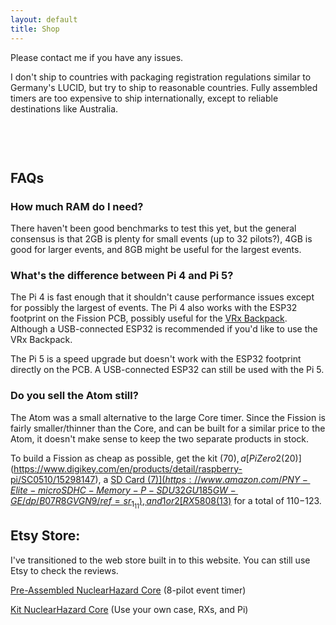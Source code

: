 ```yaml
---
layout: default
title: Shop
---
```


Please contact me if you have any issues. 

<script>document.write('n'+'u'+'c'+'l'+'e'+'a'+'r'+'q'+'u'+'a'+'d'+'s'+'@'+'g'+'m'+'a'+'i'+'l'+'.'+'c'+'o'+'m');</script>

I don't ship to countries with packaging registration regulations similar to Germany's LUCID, but try to ship to reasonable countries. Fully assembled timers are too expensive to ship internationally, except to reliable destinations like Australia.

<html>
<head>
  <style>
    .products-container {
      display: flex;
      flex-wrap: wrap;
      justify-content: center;
      gap: 10px; /* Reduced gap to help fit all items */
      max-width: 900px; /* Reduced max-width to match typical GitHub Pages content width */
      margin: 0 auto;
      padding: 10px;
    }
    
    .product-wrapper {
      /* Mobile first - one item per row */
      flex: 0 1 100%;
      min-width: 280px;
      max-width: 100%;
    }

    /* Tablet - two items per row */
    @media (min-width: 768px) {
      .product-wrapper {
        flex: 0 1 calc(50% - 5px);
        max-width: calc(50% - 5px);
      }
    }

    /* Desktop - all four items in one row */
    @media (min-width: 1024px) {
      .product-wrapper {
        flex: 0 1 calc(20% - 8px); /* Slightly smaller width per item */
        max-width: calc(20% - 8px);
      }
      
      /* Override any max-width settings from Shopify's default styles */
      .product-wrapper > div {
        max-width: 100% !important;
      }
    }
  </style>
</head>
<body>
  <div class="products-container">
    <div class="product-wrapper">
      <div id='product-component-1736559407030'></div>
    </div>
    <div class="product-wrapper">
      <div id='product-component-1736515178933'></div>
    </div>
    <div class="product-wrapper">
      <div id='product-component-1748610122415'></div>
    </div>
  </div>

<div id='product-component-1736559407030'></div>
<script type="text/javascript">
/*<![CDATA[*/
(function () {
  var scriptURL = 'https://sdks.shopifycdn.com/buy-button/latest/buy-button-storefront.min.js';
  if (window.ShopifyBuy) {
    if (window.ShopifyBuy.UI) {
      ShopifyBuyInit();
    } else {
      loadScript();
    }
  } else {
    loadScript();
  }
  function loadScript() {
    var script = document.createElement('script');
    script.async = true;
    script.src = scriptURL;
    (document.getElementsByTagName('head')[0] || document.getElementsByTagName('body')[0]).appendChild(script);
    script.onload = ShopifyBuyInit;
  }
  function ShopifyBuyInit() {
    var client = ShopifyBuy.buildClient({
      domain: 'cbf9af-34.myshopify.com',
      storefrontAccessToken: 'c916ed512e9766f7185e7c78b7ea8b83',
    });
    ShopifyBuy.UI.onReady(client).then(function (ui) {
      ui.createComponent('product', {
        id: '9701659345181',
        node: document.getElementById('product-component-1736559407030'),
        moneyFormat: '%24%7B%7Bamount%7D%7D',
        options: {
  "product": {
    "styles": {
      "product": {
        "@media (min-width: 601px)": {
          "max-width": "calc(25% - 20px)",
          "margin-left": "20px",
          "margin-bottom": "50px"
        }
      },
      "title": {
        "font-family": "Montserrat, sans-serif",
        "color": "#78b657"
      },
      "button": {
        "font-family": "Montserrat, sans-serif",
        "font-size": "16px",
        "padding-top": "16px",
        "padding-bottom": "16px",
        "border-radius": "40px",
        "padding-left": "36px",
        "padding-right": "36px"
      },
      "quantityInput": {
        "font-size": "16px",
        "padding-top": "16px",
        "padding-bottom": "16px"
      },
      "price": {
        "font-size": "22px",
        "color": "#78b657"
      },
      "compareAt": {
        "font-size": "18.7px",
        "color": "#78b657"
      },
      "unitPrice": {
        "font-size": "18.7px",
        "color": "#78b657"
      }
    },
    "buttonDestination": "modal",
    "contents": {
      "options": false
    },
    "width": "580px",
    "text": {
      "button": "View"
    },
    "googleFonts": [
      "Montserrat",
      "Quantico"
    ]
  },
  "productSet": {
    "styles": {
      "products": {
        "@media (min-width: 601px)": {
          "margin-left": "-20px"
        }
      }
    }
  },
  "modalProduct": {
    "contents": {
      "img": false,
      "imgWithCarousel": true
    },
    "styles": {
      "product": {
        "@media (min-width: 601px)": {
          "max-width": "100%",
          "margin-left": "0px",
          "margin-bottom": "0px"
        }
      },
      "button": {
        "font-family": "Montserrat, sans-serif",
        "font-size": "16px",
        "padding-top": "16px",
        "padding-bottom": "16px",
        "border-radius": "40px",
        "padding-left": "36px",
        "padding-right": "36px"
      },
      "quantityInput": {
        "font-size": "16px",
        "padding-top": "16px",
        "padding-bottom": "16px"
      },
      "title": {
        "font-family": "Montserrat, sans-serif",
        "font-weight": "bold",
        "font-size": "26px",
        "color": "#b5e85d"
      },
      "price": {
        "font-family": "Montserrat, sans-serif",
        "font-weight": "bold",
        "font-size": "22px",
        "color": "#b5e85d"
      },
      "compareAt": {
        "font-family": "Montserrat, sans-serif",
        "font-weight": "bold",
        "font-size": "18.7px",
        "color": "#b5e85d"
      },
      "unitPrice": {
        "font-family": "Montserrat, sans-serif",
        "font-weight": "bold",
        "font-size": "18.7px",
        "color": "#b5e85d"
      },
      "description": {
        "font-family": "Montserrat, sans-serif",
        "color": "#ffffff"
      }
    },
    "googleFonts": [
      "Montserrat",
      "Quantico"
    ],
    "text": {
      "button": "Add to cart"
    }
  },
  "modal": {
    "styles": {
      "modal": {
        "background-color": "#3e3e3e"
      }
    }
  },
  "option": {
    "styles": {
      "label": {
        "font-family": "Montserrat, sans-serif",
        "color": "#ffffff"
      },
      "select": {
        "font-family": "Montserrat, sans-serif"
      }
    },
    "googleFonts": [
      "Montserrat"
    ]
  },
  "cart": {
    "styles": {
      "button": {
        "font-family": "Montserrat, sans-serif",
        "font-size": "16px",
        "padding-top": "16px",
        "padding-bottom": "16px",
        "border-radius": "40px"
      },
      "title": {
        "color": "#ffffff"
      },
      "header": {
        "color": "#ffffff"
      },
      "lineItems": {
        "color": "#ffffff"
      },
      "subtotalText": {
        "color": "#ffffff"
      },
      "subtotal": {
        "color": "#ffffff"
      },
      "notice": {
        "color": "#ffffff"
      },
      "currency": {
        "color": "#ffffff"
      },
      "close": {
        "color": "#ffffff",
        ":hover": {
          "color": "#ffffff"
        }
      },
      "empty": {
        "color": "#ffffff"
      },
      "noteDescription": {
        "color": "#ffffff"
      },
      "discountText": {
        "color": "#ffffff"
      },
      "discountIcon": {
        "fill": "#ffffff"
      },
      "discountAmount": {
        "color": "#ffffff"
      },
      "cart": {
        "background-color": "#3e3e3e"
      },
      "footer": {
        "background-color": "#3e3e3e"
      }
    },
    "text": {
      "total": "Subtotal",
      "notice": "",
      "button": "Checkout"
    },
    "googleFonts": [
      "Montserrat"
    ]
  },
  "toggle": {
    "styles": {
      "toggle": {
        "font-family": "Montserrat, sans-serif"
      },
      "count": {
        "font-size": "16px"
      }
    },
    "googleFonts": [
      "Montserrat"
    ]
  },
  "lineItem": {
    "styles": {
      "variantTitle": {
        "color": "#ffffff"
      },
      "title": {
        "color": "#ffffff"
      },
      "price": {
        "color": "#ffffff"
      },
      "fullPrice": {
        "color": "#ffffff"
      },
      "discount": {
        "color": "#ffffff"
      },
      "discountIcon": {
        "fill": "#ffffff"
      },
      "quantity": {
        "color": "#ffffff"
      },
      "quantityIncrement": {
        "color": "#ffffff",
        "border-color": "#ffffff"
      },
      "quantityDecrement": {
        "color": "#ffffff",
        "border-color": "#ffffff"
      },
      "quantityInput": {
        "color": "#ffffff",
        "border-color": "#ffffff"
      }
    }
  }
},
      });
    });
  }
})();
/*]]>*/
</script>

  <div id='product-component-1736515178933'></div>
<script type="text/javascript">
/*<![CDATA[*/
(function () {
  var scriptURL = 'https://sdks.shopifycdn.com/buy-button/latest/buy-button-storefront.min.js';
  if (window.ShopifyBuy) {
    if (window.ShopifyBuy.UI) {
      ShopifyBuyInit();
    } else {
      loadScript();
    }
  } else {
    loadScript();
  }
  function loadScript() {
    var script = document.createElement('script');
    script.async = true;
    script.src = scriptURL;
    (document.getElementsByTagName('head')[0] || document.getElementsByTagName('body')[0]).appendChild(script);
    script.onload = ShopifyBuyInit;
  }
  function ShopifyBuyInit() {
    var client = ShopifyBuy.buildClient({
      domain: 'cbf9af-34.myshopify.com',
      storefrontAccessToken: 'c916ed512e9766f7185e7c78b7ea8b83',
    });
    ShopifyBuy.UI.onReady(client).then(function (ui) {
      ui.createComponent('product', {
        id: '9699725115677',
        node: document.getElementById('product-component-1736515178933'),
        moneyFormat: '%24%7B%7Bamount%7D%7D',
        options: {
  "product": {
    "styles": {
      "product": {
        "@media (min-width: 601px)": {
          "max-width": "calc(25% - 20px)",
          "margin-left": "20px",
          "margin-bottom": "50px"
        }
      },
      "title": {
        "font-family": "Montserrat, sans-serif",
        "color": "#78b657"
      },
      "button": {
        "font-family": "Montserrat, sans-serif",
        "font-size": "16px",
        "padding-top": "16px",
        "padding-bottom": "16px",
        "border-radius": "40px",
        "padding-left": "36px",
        "padding-right": "36px"
      },
      "quantityInput": {
        "font-size": "16px",
        "padding-top": "16px",
        "padding-bottom": "16px"
      },
      "price": {
        "font-size": "22px",
        "color": "#78b657"
      },
      "compareAt": {
        "font-size": "18.7px",
        "color": "#78b657"
      },
      "unitPrice": {
        "font-size": "18.7px",
        "color": "#78b657"
      }
    },
    "buttonDestination": "modal",
    "contents": {
      "options": false
    },
    "width": "580px",
    "text": {
      "button": "View"
    },
    "googleFonts": [
      "Montserrat",
      "Quantico"
    ]
  },
  "productSet": {
    "styles": {
      "products": {
        "@media (min-width: 601px)": {
          "margin-left": "-20px"
        }
      }
    }
  },
  "modalProduct": {
    "contents": {
      "img": false,
      "imgWithCarousel": true
    },
    "styles": {
      "product": {
        "@media (min-width: 601px)": {
          "max-width": "100%",
          "margin-left": "0px",
          "margin-bottom": "0px"
        }
      },
      "button": {
        "font-family": "Montserrat, sans-serif",
        "font-size": "16px",
        "padding-top": "16px",
        "padding-bottom": "16px",
        "border-radius": "40px",
        "padding-left": "36px",
        "padding-right": "36px"
      },
      "quantityInput": {
        "font-size": "16px",
        "padding-top": "16px",
        "padding-bottom": "16px"
      },
      "title": {
        "font-family": "Montserrat, sans-serif",
        "font-weight": "bold",
        "font-size": "26px",
        "color": "#b5e85d"
      },
      "price": {
        "font-family": "Montserrat, sans-serif",
        "font-weight": "bold",
        "font-size": "22px",
        "color": "#b5e85d"
      },
      "compareAt": {
        "font-family": "Montserrat, sans-serif",
        "font-weight": "bold",
        "font-size": "18.7px",
        "color": "#b5e85d"
      },
      "unitPrice": {
        "font-family": "Montserrat, sans-serif",
        "font-weight": "bold",
        "font-size": "18.7px",
        "color": "#b5e85d"
      },
      "description": {
        "font-family": "Montserrat, sans-serif",
        "color": "#ffffff"
      }
    },
    "googleFonts": [
      "Montserrat",
      "Quantico"
    ],
    "text": {
      "button": "Add to cart"
    }
  },
  "modal": {
    "styles": {
      "modal": {
        "background-color": "#3e3e3e"
      }
    }
  },
  "option": {
    "styles": {
      "label": {
        "font-family": "Montserrat, sans-serif",
        "color": "#ffffff"
      },
      "select": {
        "font-family": "Montserrat, sans-serif"
      }
    },
    "googleFonts": [
      "Montserrat"
    ]
  },
  "cart": {
    "styles": {
      "button": {
        "font-family": "Montserrat, sans-serif",
        "font-size": "16px",
        "padding-top": "16px",
        "padding-bottom": "16px",
        "border-radius": "40px"
      },
      "title": {
        "color": "#ffffff"
      },
      "header": {
        "color": "#ffffff"
      },
      "lineItems": {
        "color": "#ffffff"
      },
      "subtotalText": {
        "color": "#ffffff"
      },
      "subtotal": {
        "color": "#ffffff"
      },
      "notice": {
        "color": "#ffffff"
      },
      "currency": {
        "color": "#ffffff"
      },
      "close": {
        "color": "#ffffff",
        ":hover": {
          "color": "#ffffff"
        }
      },
      "empty": {
        "color": "#ffffff"
      },
      "noteDescription": {
        "color": "#ffffff"
      },
      "discountText": {
        "color": "#ffffff"
      },
      "discountIcon": {
        "fill": "#ffffff"
      },
      "discountAmount": {
        "color": "#ffffff"
      },
      "cart": {
        "background-color": "#3e3e3e"
      },
      "footer": {
        "background-color": "#3e3e3e"
      }
    },
    "text": {
      "total": "Subtotal",
      "notice": "",
      "button": "Checkout"
    },
    "googleFonts": [
      "Montserrat"
    ]
  },
  "toggle": {
    "styles": {
      "toggle": {
        "font-family": "Montserrat, sans-serif"
      },
      "count": {
        "font-size": "16px"
      }
    },
    "googleFonts": [
      "Montserrat"
    ]
  },
  "lineItem": {
    "styles": {
      "variantTitle": {
        "color": "#ffffff"
      },
      "title": {
        "color": "#ffffff"
      },
      "price": {
        "color": "#ffffff"
      },
      "fullPrice": {
        "color": "#ffffff"
      },
      "discount": {
        "color": "#ffffff"
      },
      "discountIcon": {
        "fill": "#ffffff"
      },
      "quantity": {
        "color": "#ffffff"
      },
      "quantityIncrement": {
        "color": "#ffffff",
        "border-color": "#ffffff"
      },
      "quantityDecrement": {
        "color": "#ffffff",
        "border-color": "#ffffff"
      },
      "quantityInput": {
        "color": "#ffffff",
        "border-color": "#ffffff"
      }
    }
  }
},
      });
    });
  }
})();
/*]]>*/
</script>

  <div id='product-component-1736515464641'></div>
  <script type="text/javascript">
  /*<![CDATA[*/
  (function () {
    var scriptURL = 'https://sdks.shopifycdn.com/buy-button/latest/buy-button-storefront.min.js';
    if (window.ShopifyBuy) {
      if (window.ShopifyBuy.UI) {
        ShopifyBuyInit();
      } else {
        loadScript();
      }
    } else {
      loadScript();
    }
    function loadScript() {
      var script = document.createElement('script');
      script.async = true;
      script.src = scriptURL;
      (document.getElementsByTagName('head')[0] || document.getElementsByTagName('body')[0]).appendChild(script);
      script.onload = ShopifyBuyInit;
    }
    function ShopifyBuyInit() {
      var client = ShopifyBuy.buildClient({
        domain: 'cbf9af-34.myshopify.com',
        storefrontAccessToken: 'c916ed512e9766f7185e7c78b7ea8b83',
      });
      ShopifyBuy.UI.onReady(client).then(function (ui) {
        ui.createComponent('product', {
          id: '9858900099357',
          node: document.getElementById('product-component-1748610122415'),
          moneyFormat: '%24%7B%7Bamount%7D%7D',
          options: {
    "product": {
      "styles": {
        "product": {
          "@media (min-width: 601px)": {
            "max-width": "calc(25% - 20px)",
            "margin-left": "20px",
            "margin-bottom": "50px"
          }
        },
        "title": {
          "font-family": "Montserrat, sans-serif",
          "color": "#78b657"
        },
        "button": {
          "font-family": "Montserrat, sans-serif",
          "font-size": "16px",
          "padding-top": "16px",
          "padding-bottom": "16px",
          "border-radius": "40px",
          "padding-left": "36px",
          "padding-right": "36px"
        },
        "quantityInput": {
          "font-size": "16px",
          "padding-top": "16px",
          "padding-bottom": "16px"
        },
        "price": {
          "font-size": "22px",
          "color": "#78b657"
        },
        "compareAt": {
          "font-size": "18.7px",
          "color": "#78b657"
        },
        "unitPrice": {
          "font-size": "18.7px",
          "color": "#78b657"
        }
      },
      "buttonDestination": "modal",
      "contents": {
        "options": false
      },
      "width": "580px",
      "text": {
        "button": "View"
      },
      "googleFonts": [
        "Montserrat",
        "Quantico"
      ]
    },
    "productSet": {
      "styles": {
        "products": {
          "@media (min-width: 601px)": {
            "margin-left": "-20px"
          }
        }
      }
    },
    "modalProduct": {
      "contents": {
        "img": false,
        "imgWithCarousel": true
      },
      "styles": {
        "product": {
          "@media (min-width: 601px)": {
            "max-width": "100%",
            "margin-left": "0px",
            "margin-bottom": "0px"
          }
        },
        "button": {
          "font-family": "Montserrat, sans-serif",
          "font-size": "16px",
          "padding-top": "16px",
          "padding-bottom": "16px",
          "border-radius": "40px",
          "padding-left": "36px",
          "padding-right": "36px"
        },
        "quantityInput": {
          "font-size": "16px",
          "padding-top": "16px",
          "padding-bottom": "16px"
        },
        "title": {
          "font-family": "Montserrat, sans-serif",
          "font-weight": "bold",
          "font-size": "26px",
          "color": "#b5e85d"
        },
        "price": {
          "font-family": "Montserrat, sans-serif",
          "font-weight": "bold",
          "font-size": "22px",
          "color": "#b5e85d"
        },
        "compareAt": {
          "font-family": "Montserrat, sans-serif",
          "font-weight": "bold",
          "font-size": "18.7px",
          "color": "#b5e85d"
        },
        "unitPrice": {
          "font-family": "Montserrat, sans-serif",
          "font-weight": "bold",
          "font-size": "18.7px",
          "color": "#b5e85d"
        },
        "description": {
          "font-family": "Montserrat, sans-serif",
          "color": "#ffffff"
        }
      },
      "googleFonts": [
        "Montserrat",
        "Quantico"
      ],
      "text": {
        "button": "Add to cart"
      }
    },
    "modal": {
      "styles": {
        "modal": {
          "background-color": "#3e3e3e"
        }
      }
    },
    "option": {
      "styles": {
        "label": {
          "font-family": "Montserrat, sans-serif",
          "color": "#ffffff"
        },
        "select": {
          "font-family": "Montserrat, sans-serif"
        }
      },
      "googleFonts": [
        "Montserrat"
      ]
    },
    "cart": {
      "styles": {
        "button": {
          "font-family": "Montserrat, sans-serif",
          "font-size": "16px",
          "padding-top": "16px",
          "padding-bottom": "16px",
          "border-radius": "40px"
        },
        "title": {
          "color": "#ffffff"
        },
        "header": {
          "color": "#ffffff"
        },
        "lineItems": {
          "color": "#ffffff"
        },
        "subtotalText": {
          "color": "#ffffff"
        },
        "subtotal": {
          "color": "#ffffff"
        },
        "notice": {
          "color": "#ffffff"
        },
        "currency": {
          "color": "#ffffff"
        },
        "close": {
          "color": "#ffffff",
          ":hover": {
            "color": "#ffffff"
          }
        },
        "empty": {
          "color": "#ffffff"
        },
        "noteDescription": {
          "color": "#ffffff"
        },
        "discountText": {
          "color": "#ffffff"
        },
        "discountIcon": {
          "fill": "#ffffff"
        },
        "discountAmount": {
          "color": "#ffffff"
        },
        "cart": {
          "background-color": "#3e3e3e"
        },
        "footer": {
          "background-color": "#3e3e3e"
        }
      },
      "text": {
        "total": "Subtotal",
        "notice": "",
        "button": "Checkout"
      },
      "googleFonts": [
        "Montserrat"
      ]
    },
    "toggle": {
      "styles": {
        "toggle": {
          "font-family": "Montserrat, sans-serif"
        },
        "count": {
          "font-size": "16px"
        }
      },
      "googleFonts": [
        "Montserrat"
      ]
    },
    "lineItem": {
      "styles": {
        "variantTitle": {
          "color": "#ffffff"
        },
        "title": {
          "color": "#ffffff"
        },
        "price": {
          "color": "#ffffff"
        },
        "fullPrice": {
          "color": "#ffffff"
        },
        "discount": {
          "color": "#ffffff"
        },
        "discountIcon": {
          "fill": "#ffffff"
        },
        "quantity": {
          "color": "#ffffff"
        },
        "quantityIncrement": {
          "color": "#ffffff",
          "border-color": "#ffffff"
        },
        "quantityDecrement": {
          "color": "#ffffff",
          "border-color": "#ffffff"
        },
        "quantityInput": {
          "color": "#ffffff",
          "border-color": "#ffffff"
        }
      }
    }
  },
        });
      });
    }
  })();
  /*]]>*/
  </script>

</body>
</html>

<br>

## FAQs

### How much RAM do I need?

There haven't been good benchmarks to test this yet, but the general consensus is that 2GB is plenty for small events (up to 32 pilots?), 4GB is good for larger events, and 8GB might be useful for the largest events.

### What's the difference between Pi 4 and Pi 5?

The Pi 4 is fast enough that it shouldn't cause performance issues except for possibly the largest of events. The Pi 4 also works with the ESP32 footprint on the Fission PCB, possibly useful for the [VRx Backpack](https://github.com/i-am-grub/VRxC_ELRS). Although a USB-connected ESP32 is recommended if you'd like to use the VRx Backpack.

The Pi 5 is a speed upgrade but doesn't work with the ESP32 footprint directly on the PCB. A USB-connected ESP32 can still be used with the Pi 5.

### Do you sell the Atom still?

The Atom was a small alternative to the large Core timer. Since the Fission is fairly smaller/thinner than the Core, and can be built for a similar price to the Atom, it doesn't make sense to keep the two separate products in stock.

To build a Fission as cheap as possible, get the kit ($70), a [Pi Zero 2 ($20)](https://www.digikey.com/en/products/detail/raspberry-pi/SC0510/15298147), a [SD Card ($7)](https://www.amazon.com/PNY-Elite-microSDHC-Memory-P-SDU32GU185GW-GE/dp/B07R8GVGN9/ref=sr_1_11), and 1 or 2 [RX5808 ($13)](https://www.aliexpress.us/w/wholesale-rx5808.html) for a total of $110-$123.

## Etsy Store:

I've transitioned to the web store built in to this website. You can still use Etsy to check the reviews.

[Pre-Assembled NuclearHazard Core](https://nuclearquads.etsy.com/listing/1774353764/nuclearhazard-core-complete-fpv-event) (8-pilot event timer)

[Kit NuclearHazard Core](https://nuclearquads.etsy.com/listing/1773191870/nuclearhazard-core-kit-v8) (Use your own case, RXs, and Pi)